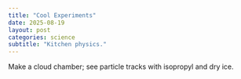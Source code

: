 ```yaml
---
title: "Cool Experiments"
date: 2025-08-19
layout: post
categories: science
subtitle: "Kitchen physics."
---
```


Make a cloud chamber; see particle tracks with isopropyl and dry ice.